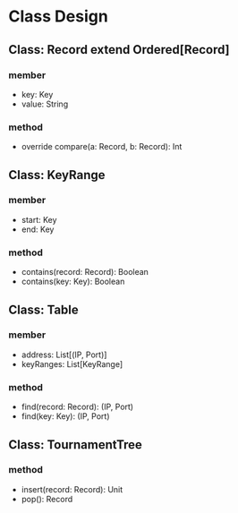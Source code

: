 # Class Design

## Class: Record extend Ordered[Record]
### member
+ key: Key
+ value: String
### method
+ override compare(a: Record, b: Record): Int

## Class: KeyRange
### member
+ start: Key
+ end: Key
### method
+ contains(record: Record): Boolean
+ contains(key: Key): Boolean

## Class: Table
### member
+ address: List[(IP, Port)]
+ keyRanges: List[KeyRange]
### method
+ find(record: Record): (IP, Port)
+ find(key: Key): (IP, Port)

## Class: TournamentTree
### method
+ insert(record: Record): Unit
+ pop(): Record